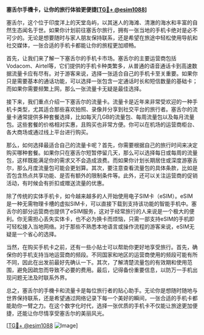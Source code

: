 **塞舌尔手機卡，让你的旅行体验更便捷[[TG💪+ @esim1088](https://t.me/s/esim1088)]**

塞舌尔，这个位于印度洋上的天堂岛屿，以其迷人的海滩、清澈的海水和丰富的自然生态闻名于世。如果你计划前往塞舌尔旅行，拥有一张当地的手机卡绝对是必不可少的。无论是想要随时与家人朋友保持联系，还是希望在旅途中轻松使用导航和社交媒体，一张合适的手机卡都能让你的旅程更加顺畅。

首先，让我们来了解一下塞舌尔的手机卡市场。塞舌尔的主要运营商包括Vodacom、Airtel等，它们提供的手机卡种类繁多，从普通的语音通话卡到高速数据流量卡应有尽有。对于游客来说，选择一张适合自己的手机卡至关重要。如果你只是需要基本的通话功能，可以选择一张包含一定通话时长和短信数量的基础卡；而如果你需要频繁上网，那么一张流量卡无疑是最佳选择。

接下来，我们重点介绍一下塞舌尔的流量卡。流量卡是近年来非常受欢迎的一种手机卡类型，尤其适合那些喜欢拍照、录像并分享到社交平台的旅行者。塞舌尔的流量卡通常提供多种套餐选择，比如每天几GB的流量包、每周流量包以及每月流量包。这些套餐的价格相对实惠，且购买也非常方便。你可以在机场的运营商柜台、各大商场或通过线上平台进行购买。

那么，如何选择最适合自己的流量卡呢？首先，你需要根据自己的旅行时间来决定购买哪种套餐。如果你只在塞舌尔短暂停留几天，那么可以选择每日或每周的流量包，这样既能满足你的需求又不会造成浪费。而如果你计划长期居住或深度游塞舌尔，那么月度流量包可能会更划算。其次，要注意查看流量包的具体条款，比如是否包含热点共享功能、是否有额外的限制条件等。此外，还可以关注运营商的促销活动，有时候会有折扣或赠送流量的优惠。

除了传统的实体手机卡，如今越来越多的人开始使用电子SIM卡（eSIM）。eSIM是一种无需物理卡槽的虚拟SIM卡，可以直接下载到支持该功能的智能手机中。塞舌尔的部分运营商也提供了eSIM服务，这对于经常旅行的人来说是一个极大的便利。你无需担心丢失实体卡，也不必为换卡而烦恼，只需一部支持eSIM的手机即可轻松接入当地网络。对于那些不熟悉本地语言或操作流程的游客来说，eSIM无疑是一个省心的选择。

当然，在购买手机卡之前，还有一些小贴士可以帮助你更好地享受旅行。首先，确保你的手机支持当地运营商的频段。不同国家和地区的运营商使用的频段可能有所不同，因此在出发前最好先确认一下。其次，了解清楚流量包的有效期和使用范围，避免因疏忽而导致不必要的费用。最后，记得备份重要信息，以防万一手机出现问题无法及时联系外界。

总之，塞舌尔的手機卡和流量卡是每位旅行者的贴心助手。无论你是想随时随地与世界保持联系，还是希望通过网络记录下每一个美好的瞬间，一张合适的手机卡都能助你一臂之力。在这个数字化时代，选择一张优质的手机卡不仅能让旅途更加便捷，还能让你尽情享受塞舌尔的美丽风光。

[[TG💪+ @esim1088](https://t.me/s/esim1088) ![Image](https://i.postimg.cc/4NQfJmqS/Snipaste-2025-05-13-00-14-12.png)]